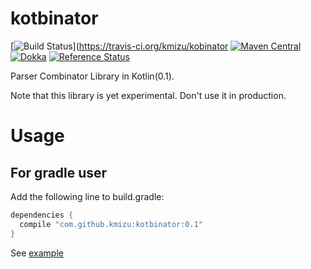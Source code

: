 # kotbinator 

[![Build Status](https://travis-ci.org/kmizu/kotbinator.png?branch=master)](https://travis-ci.org/kmizu/kobinator
[![Maven Central](https://maven-badges.herokuapp.com/maven-central/com.github.kmizu/kotbinator/badge.svg)](https://maven-badges.herokuapp.com/maven-central/com.github.kmizu/kotbinator)
[![Dokka](http://javadoc-badge.appspot.com/com.github.kmizu/kotbinator.svg?label=javadoc)](http://javadoc-badge.appspot.com/com.github.kmizu/kotbinator/index.html)
[![Reference Status](https://www.versioneye.com/java/com.github.kmizu:kotbinator/reference_badge.svg?style=flat)](https://www.versioneye.com/java/com.github.kmizu:kotbinator/references)

Parser Combinator Library in Kotlin(0.1).

Note that this library is yet experimental.  Don't use it in production.

# Usage

## For gradle user

Add the following line to build.gradle:

```groovy
dependencies {
  compile "com.github.kmizu:kotbinator:0.1"
}

```

See [example](https://github.com/kmizu/kotbinator/blob/master/src/main/kotlin/com/github/kmizu/kotbinator/example/Main.kt)
